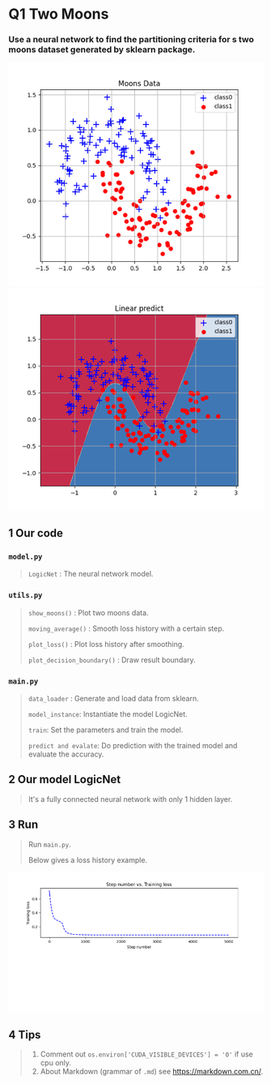 
# Q1 Two Moons
### Use a neural network to find the partitioning criteria for s two moons dataset generated by sklearn package.

[//]: # (<img src="./Figure1_MoosData.png" alt="" title="图片title">)
![图片1](./Figure1_MoosData.png "MoosData")
![图片3](./Figure3_LinearPredict.png "Boundary")

## 1 Our code
### `model.py`
> `LogicNet` : The neural network model.
### `utils.py`
> `show_moons()` : Plot two moons data.
> 
> `moving_average()` : Smooth loss history with a certain step.
> 
>  `plot_loss()` : Plot loss history after smoothing.
> 
> `plot_decision_boundary()` : Draw result boundary.
> 
### `main.py`
> `data_loader` : Generate and load data from sklearn.
> 
> `model_instance`: Instantiate the model LogicNet.
> 
> `train`: Set the parameters and train the model.
> 
> `predict and evalate`: Do prediction with the trained model and evaluate the accuracy.
>
## 2 Our model LogicNet
> It's a fully connected neural network with only 1 hidden layer.

## 3 Run
> Run `main.py`.
> 
> Below gives a loss history example.
> 
![图片2](./Figure2_Loss.png "Loss")

## 4 Tips
> 1. Comment out `os.environ['CUDA_VISIBLE_DEVICES'] = '0'` if use cpu only.
> 2. About Markdown (grammar of `.md`)  see <https://markdown.com.cn/>.
> 
